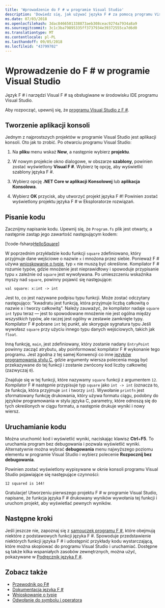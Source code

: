 ```yaml
---
title: 'Wprowadzenie do F # w programie Visual Studio'
description: 'Dowiedz się, jak używać języka F # za pomocą programu Visual Studio.'
ms.date: 07/03/2018
ms.openlocfilehash: 3dac8466501338873aeb308ceac9274a7934a8a9
ms.sourcegitcommit: 3c1c3ba79895335ff3737934e39372555ca7d6d0
ms.translationtype: MT
ms.contentlocale: pl-PL
ms.lasthandoff: 09/05/2018
ms.locfileid: "43799702"
---
```

# <a name="get-started-with-f-in-visual-studio"></a>Wprowadzenie do F # w programie Visual Studio

Język F # i narzędzi Visual F # są obsługiwane w środowisku IDE programu Visual Studio.

Aby rozpocząć, upewnij się, że [programu Visual Studio z F #](install-fsharp.md#install-f-with-visual-studio).

## <a name="creating-a-console-application"></a>Tworzenie aplikacji konsoli

Jednym z najprostszych projektów w programie Visual Studio jest aplikacji konsoli.  Oto jak to zrobić.  Po otwarciu programu Visual Studio:

1. Na **pliku** menu wskaż **New**, a następnie wybierz **projektu**.

2.  W nowym projekcie okno dialogowe, w obszarze **szablony**, powinien zostać wyświetlony **Visual F #**.  Wybierz tę opcję, aby wyświetlić szablony języka F #.

3. Wybierz opcję **.NET Core w aplikacji Konsolowej** lub **aplikacja Konsolowa**.

3. Wybierz **OK** przycisk, aby utworzyć projekt języka F #!  Powinien zostać wyświetlony projektu języka F # w Eksploratorze rozwiązań.

## <a name="writing-your-code"></a>Pisanie kodu

Zacznijmy napisanie kodu.  Upewnij się, że `Program.fs` plik jest otwarty, a następnie zastąp jego zawartość następującym kodem:

[!code-fsharp[HelloSquare](../../../samples/snippets/fsharp/getting-started/hello-square.fs)]

W poprzednim przykładzie kodu funkcji `square` zdefiniowano, który przyjmuje dane wejściowe o nazwie `x` i mnożona przez siebie.  Ponieważ F # używa [wnioskowanie o typie](../language-reference/type-inference.md), typ `x` nie muszą być określone.  Kompilator F # rozumie typów, gdzie mnożenie jest nieprawidłowy i spowoduje przypisanie typu `x` zależnie od `square` jest wywoływana.  Po umieszczeniu wskaźnika myszy nad `square`, powinny pojawić się następujące:

```
val square: x:int -> int
```

Jest to, co jest nazywane podpisu typu funkcji.  Może zostać odczytany następująco: "kwadratu jest funkcją, która przyjmuje liczbą całkowitą o nazwie x i tworzy całkowitą".  Należy zauważyć, że kompilator nadaje `square` `int` typu teraz — jest to spowodowane mnożenie nie jest ogólna między *wszystkich* typów, ale raczej jest ogólny w zestawie zamknięte typy.  Kompilator F # pobrane `int` tej punkt, ale skoryguje sygnatura typu Jeśli wywołasz `square` przy użyciu innego typu danych wejściowych, takich jak `float`.

Inną funkcję, `main`, jest zdefiniowany, który zostanie nadany `EntryPoint` powinny zacząć atrybutu, aby poinformować kompilator F # wykonanie tego programu.  Jest zgodna z tej samej Konwencji co inne [języków programowania stylu C](https://en.wikipedia.org/wiki/Entry_point#C_and_C.2B.2B), gdzie argumenty wiersza polecenia mogą być przekazywane do tej funkcji i zostanie zwrócony kod liczby całkowitej (zazwyczaj `0`).

Znajduje się w tej funkcji, które nazywamy `square` funkcji z argumentem `12`.  Kompilator F # następnie przypisuje typ `square` jako `int -> int` (oznacza to, że funkcja, która przyjmuje `int` i tworzy `int`).  Wywołanie `printfn` jest sformatowany funkcję drukowania, który używa formatu ciągu, podobny do języków programowania w stylu języka C, parametry, które odnoszą się do tych określonych w ciągu formatu, a następnie drukuje wyniki i nowy wiersz.

## <a name="running-your-code"></a>Uruchamianie kodu

Można uruchomić kod i wyświetlić wyniki, naciskając klawisz **Ctrl**+**F5**.  To uruchamia program bez debugowania i pozwala wyświetlić wyniki.  Alternatywnie można wybrać **debugowania** menu najwyższego poziomu elementu w programie Visual Studio i wybierz polecenie **Rozpocznij bez debugowania**.

Powinien zostać wyświetlony wypisywane w oknie konsoli programu Visual Studio pojawiające się następujące czynności:

```
12 squared is 144!
```

Gratulacje!  Utworzeniu pierwszego projektu F # w programie Visual Studio, napisane, że funkcja języka F # drukowany wyników wywołania tej funkcji i uruchom projekt, aby wyświetlać pewnych wyników.

## <a name="next-steps"></a>Następne kroki

Jeśli jeszcze nie, zapoznaj się z [samouczek programu F #](../tour.md), które obejmują niektóre z podstawowych funkcji języka F #.  Spowoduje przedstawienie niektórych funkcji języka F # i udostępnić przykłady kodu wystarczającą, które można skopiować do programu Visual Studio i uruchamiać.  Dostępne są także kilka wspaniałych zasobów zewnętrznych, można użyć, pokazywane w [Podręcznik języka F #](../index.md).

## <a name="see-also"></a>Zobacz także

- [Przewodnik po F#](../tour.md)
- [Dokumentacja języka F #](../language-reference/index.md)
- [Wnioskowanie o typie](../language-reference/type-inference.md)
- [Odwołanie do symbolu i operatora](../language-reference/symbol-and-operator-reference/index.md)
